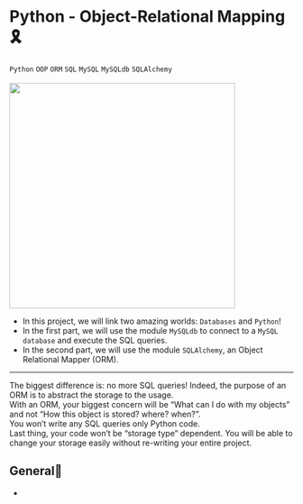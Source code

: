# Python - Object-Relational Mapping🎗
`Python` `OOP` `ORM` `SQL` `MySQL` `MySQLdb` `SQLAlchemy`
<br><br>
<img src="https://i.redd.it/sjqvxv4cpfu21.jpg" width="400px">
<br>
* In this project, we will link two amazing worlds: `Databases` and `Python`!
* In the first part, we will use the module `MySQLdb` to connect to a `MySQL database` and execute the SQL queries.
* In the second part, we will use the module `SQLAlchemy`, an Object Relational Mapper (ORM).
<hr>
<p>The biggest difference is: no more SQL queries! Indeed, the purpose of an ORM is to abstract the storage to the usage.
<br>With an ORM, your biggest concern will be “What can I do with my objects” and not “How this object is stored? where? when?”.
<br>You won’t write any SQL queries only Python code.
<br>Last thing, your code won’t be “storage type” dependent. You will be able to change your storage easily without re-writing your entire project.</p>

## General📜
* 
